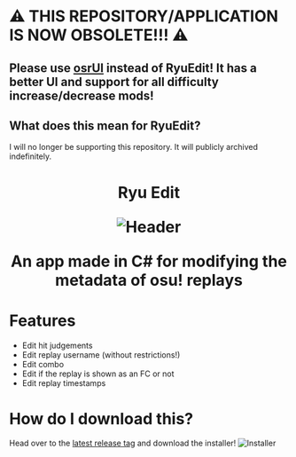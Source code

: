 # ⚠️ THIS REPOSITORY/APPLICATION IS NOW OBSOLETE!!! ⚠️
## Please use [osrUI](https://github.com/Plextora/osrUI) instead of RyuEdit! It has a better UI and support for all difficulty increase/decrease mods!

## What does this mean for RyuEdit?
I will no longer be supporting this repository. It will publicly archived indefinitely.

##

<h1 align="center">
  Ryu Edit
  
  ![Header](https://i.imgur.com/nfHZbxp.png)
  
  An app made in C# for modifying the metadata of osu! replays
</h1>

# Features
- Edit hit judgements
- Edit replay username (without restrictions!)
- Edit combo
- Edit if the replay is shown as an FC or not
- Edit replay timestamps

# How do I download this?
Head over to the [latest release tag](https://github.com/Plextora/RyuEdit/releases/latest) and download the installer!
![Installer](https://i.imgur.com/5QCW1Ot.png)
